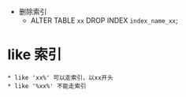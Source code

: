* 删除索引
    * ALTER TABLE `xx` DROP INDEX `index_name_xx`;
    
# like 索引
    * like 'xx%' 可以走索引，以xx开头
    * like '%xx%' 不能走索引